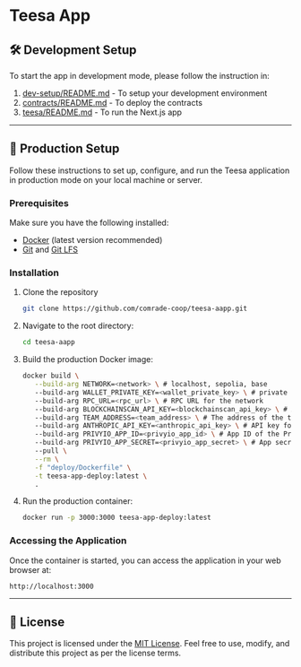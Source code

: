 # Teesa App

## 🛠️ Development Setup

To start the app in development mode, please follow the instruction in:
1. [dev-setup/README.md](dev-setup/README.md) - To setup your development environment
2. [contracts/README.md](contracts/README.md) - To deploy the contracts
3. [teesa/README.md](teesa/README.md) - To run the Next.js app


---


## 🚀 Production Setup

Follow these instructions to set up, configure, and run the Teesa application in production mode on your local machine or server.

### Prerequisites

Make sure you have the following installed:
- [Docker](https://www.docker.com/) (latest version recommended)
- [Git](https://git-scm.com/) and [Git LFS](https://git-lfs.com/)

### Installation

1. Clone the repository
   ```bash
   git clone https://github.com/comrade-coop/teesa-aapp.git
   ```

2. Navigate to the root directory: 
   ```bash
   cd teesa-aapp
   ```

3. Build the production Docker image:
   ```bash
   docker build \
      --build-arg NETWORK=<network> \ # localhost, sepolia, base
      --build-arg WALLET_PRIVATE_KEY=<wallet_private_key> \ # private key for the wallet
      --build-arg RPC_URL=<rpc_url> \ # RPC URL for the network
      --build-arg BLOCKCHAINSCAN_API_KEY=<blockchainscan_api_key> \ # API key for the blockchain scanner (Etherscan or Basescan, depending on the network. We automatically use the correct API key based on the network.)
      --build-arg TEAM_ADDRESS=<team_address> \ # The address of the team multi-sig wallet
      --build-arg ANTHROPIC_API_KEY=<anthropic_api_key> \ # API key for the Anthropic API
      --build-arg PRIVYIO_APP_ID=<privyio_app_id> \ # App ID of the PrivyIO
      --build-arg PRIVYIO_APP_SECRET=<privyio_app_secret> \ # App secret of the PrivyIO
      --pull \
      --rm \
      -f "deploy/Dockerfile" \
      -t teesa-app-deploy:latest \
      .
   ```

3. Run the production container:
   ```bash
   docker run -p 3000:3000 teesa-app-deploy:latest
   ```

### Accessing the Application

Once the container is started, you can access the application in your web browser at:
   ```
   http://localhost:3000
   ```


---


## 📜 License

This project is licensed under the [MIT License](LICENSE). Feel free to use, modify, and distribute this project as per the license terms.
